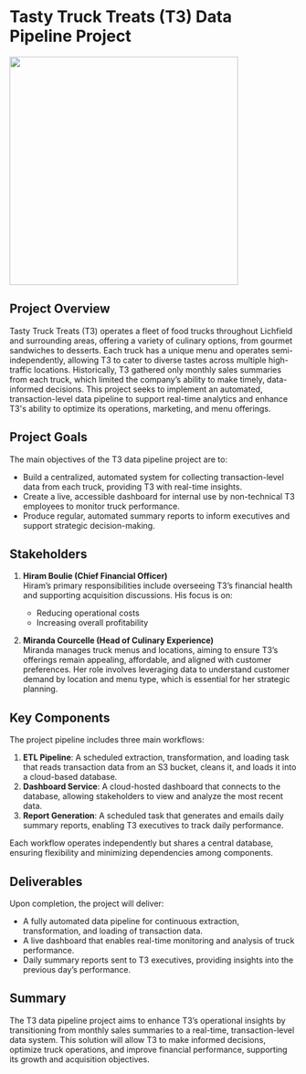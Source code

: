 # Tasty Truck Treats (T3) Data Pipeline Project

<img src="https://everydaybest.com/wp-content/uploads/2013/04/food-truckin.jpg" style="width: 400px;" />

## Project Overview

Tasty Truck Treats (T3) operates a fleet of food trucks throughout Lichfield and surrounding areas, offering a variety of culinary options, from gourmet sandwiches to desserts. Each truck has a unique menu and operates semi-independently, allowing T3 to cater to diverse tastes across multiple high-traffic locations. Historically, T3 gathered only monthly sales summaries from each truck, which limited the company’s ability to make timely, data-informed decisions. This project seeks to implement an automated, transaction-level data pipeline to support real-time analytics and enhance T3's ability to optimize its operations, marketing, and menu offerings.

## Project Goals

The main objectives of the T3 data pipeline project are to:
- Build a centralized, automated system for collecting transaction-level data from each truck, providing T3 with real-time insights.
- Create a live, accessible dashboard for internal use by non-technical T3 employees to monitor truck performance.
- Produce regular, automated summary reports to inform executives and support strategic decision-making.

## Stakeholders

1. **Hiram Boulie (Chief Financial Officer)**  
   Hiram’s primary responsibilities include overseeing T3’s financial health and supporting acquisition discussions. His focus is on:
   - Reducing operational costs
   - Increasing overall profitability

2. **Miranda Courcelle (Head of Culinary Experience)**  
   Miranda manages truck menus and locations, aiming to ensure T3’s offerings remain appealing, affordable, and aligned with customer preferences. Her role involves leveraging data to understand customer demand by location and menu type, which is essential for her strategic planning.

## Key Components

The project pipeline includes three main workflows:

1. **ETL Pipeline**: A scheduled extraction, transformation, and loading task that reads transaction data from an S3 bucket, cleans it, and loads it into a cloud-based database.
2. **Dashboard Service**: A cloud-hosted dashboard that connects to the database, allowing stakeholders to view and analyze the most recent data.
3. **Report Generation**: A scheduled task that generates and emails daily summary reports, enabling T3 executives to track daily performance.

Each workflow operates independently but shares a central database, ensuring flexibility and minimizing dependencies among components.

## Deliverables

Upon completion, the project will deliver:
- A fully automated data pipeline for continuous extraction, transformation, and loading of transaction data.
- A live dashboard that enables real-time monitoring and analysis of truck performance.
- Daily summary reports sent to T3 executives, providing insights into the previous day’s performance.

## Summary

The T3 data pipeline project aims to enhance T3’s operational insights by transitioning from monthly sales summaries to a real-time, transaction-level data system. This solution will allow T3 to make informed decisions, optimize truck operations, and improve financial performance, supporting its growth and acquisition objectives.
